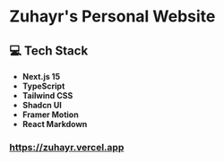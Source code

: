 # Zuhayr's Personal Website

## 💻 Tech Stack

- **Next.js 15**
- **TypeScript**
- **Tailwind CSS**
- **Shadcn UI**
- **Framer Motion**
- **React Markdown**

### https://zuhayr.vercel.app
